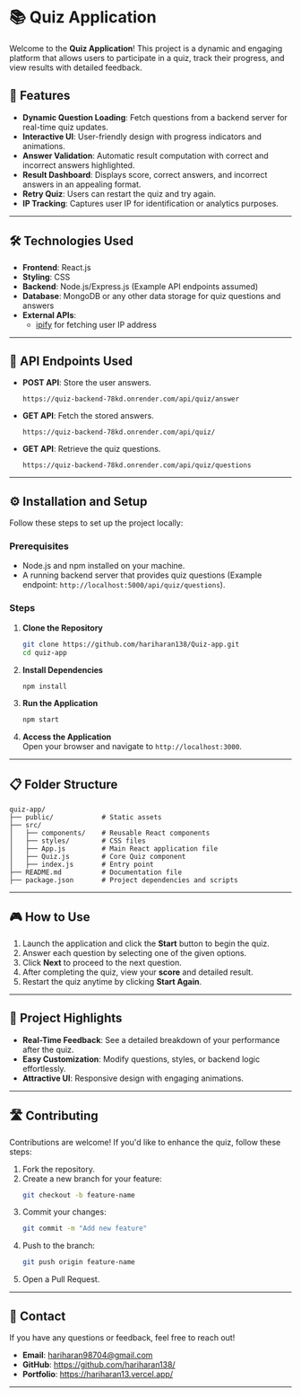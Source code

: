 # 📚 **Quiz Application**

Welcome to the **Quiz Application**! This project is a dynamic and engaging platform that allows users to participate in a quiz, track their progress, and view results with detailed feedback.  

## 🚀 **Features**

- **Dynamic Question Loading**: Fetch questions from a backend server for real-time quiz updates.  
- **Interactive UI**: User-friendly design with progress indicators and animations.  
- **Answer Validation**: Automatic result computation with correct and incorrect answers highlighted.  
- **Result Dashboard**: Displays score, correct answers, and incorrect answers in an appealing format.  
- **Retry Quiz**: Users can restart the quiz and try again.  
- **IP Tracking**: Captures user IP for identification or analytics purposes.  

---

## 🛠️ **Technologies Used**

- **Frontend**: React.js  
- **Styling**: CSS  
- **Backend**: Node.js/Express.js (Example API endpoints assumed)  
- **Database**: MongoDB or any other data storage for quiz questions and answers  
- **External APIs**:  
  - [ipify](https://www.ipify.org/) for fetching user IP address  

---

## 🔗 **API Endpoints Used**

- **POST API**: Store the user answers.
  ```
  https://quiz-backend-78kd.onrender.com/api/quiz/answer
  ```
- **GET API**: Fetch the stored answers.
  ```
  https://quiz-backend-78kd.onrender.com/api/quiz/
  ```
- **GET API**: Retrieve the quiz questions.
  ```
  https://quiz-backend-78kd.onrender.com/api/quiz/questions
  ```

---

## ⚙️ **Installation and Setup**

Follow these steps to set up the project locally:  

### Prerequisites  
- Node.js and npm installed on your machine.  
- A running backend server that provides quiz questions (Example endpoint: `http://localhost:5000/api/quiz/questions`).  

### Steps  
1. **Clone the Repository**  
   ```bash
   git clone https://github.com/hariharan138/Quiz-app.git
   cd quiz-app
   ```

2. **Install Dependencies**  
   ```bash
   npm install
   ```

3. **Run the Application**  
   ```bash
   npm start
   ```

4. **Access the Application**  
   Open your browser and navigate to `http://localhost:3000`.

---

## 📋 **Folder Structure**

```plaintext
quiz-app/
├── public/            # Static assets
├── src/
│   ├── components/    # Reusable React components
│   ├── styles/        # CSS files
│   ├── App.js         # Main React application file
│   ├── Quiz.js        # Core Quiz component
│   ├── index.js       # Entry point
├── README.md          # Documentation file
├── package.json       # Project dependencies and scripts
```

---

## 🎮 **How to Use**

1. Launch the application and click the **Start** button to begin the quiz.  
2. Answer each question by selecting one of the given options.  
3. Click **Next** to proceed to the next question.  
4. After completing the quiz, view your **score** and detailed result.  
5. Restart the quiz anytime by clicking **Start Again**.  

---

## 🌟 **Project Highlights**

- **Real-Time Feedback**: See a detailed breakdown of your performance after the quiz.  
- **Easy Customization**: Modify questions, styles, or backend logic effortlessly.  
- **Attractive UI**: Responsive design with engaging animations.  

---

## 🛣️ **Contributing**

Contributions are welcome! If you'd like to enhance the quiz, follow these steps:  

1. Fork the repository.  
2. Create a new branch for your feature:  
   ```bash
   git checkout -b feature-name
   ```  
3. Commit your changes:  
   ```bash
   git commit -m "Add new feature"  
   ```  
4. Push to the branch:  
   ```bash
   git push origin feature-name
   ```  
5. Open a Pull Request.  

---

## 📢 **Contact**

If you have any questions or feedback, feel free to reach out!  
- **Email**: hariharan98704@gmail.com  
- **GitHub**: https://github.com/hariharan138/  
- **Portfolio**: https://hariharan13.vercel.app/  
---



